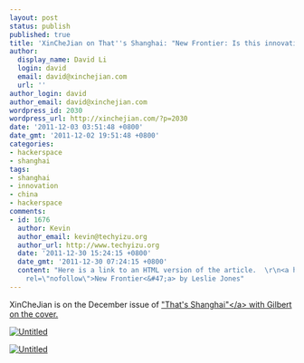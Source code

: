 ```yaml
---
layout: post
status: publish
published: true
title: 'XinCheJian on That''s Shanghai: "New Frontier: Is this innovation ground zero?"'
author:
  display_name: David Li
  login: david
  email: david@xinchejian.com
  url: ''
author_login: david
author_email: david@xinchejian.com
wordpress_id: 2030
wordpress_url: http://xinchejian.com/?p=2030
date: '2011-12-03 03:51:48 +0800'
date_gmt: '2011-12-02 19:51:48 +0800'
categories:
- hackerspace
- shanghai
tags:
- shanghai
- innovation
- china
- hackerspace
comments:
- id: 1676
  author: Kevin
  author_email: kevin@techyizu.org
  author_url: http://www.techyizu.org
  date: '2011-12-30 15:24:15 +0800'
  date_gmt: '2011-12-30 07:24:15 +0800'
  content: "Here is a link to an HTML version of the article.  \r\n<a href=\"http:&#47;&#47;www.thatsmags.com&#47;shanghai&#47;article&#47;1460&#47;new-frontier\"
    rel=\"nofollow\">New Frontier<&#47;a> by Leslie Jones"
---
```

<p>XinCheJian is on the December issue of <a href="http:&#47;&#47;emagazine.thatsmags.com&#47;SH&#47;SH201112&#47;online.html">"That's Shanghai"<&#47;a> with Gilbert on the cover. </p>
<p><img style="display:block; margin-left:auto; margin-right:auto;" src="http:&#47;&#47;xinchejian.com&#47;wp-content&#47;uploads&#47;2011&#47;12&#47;untitled1.jpg" alt="Untitled" title="untitled.jpg" border="0"&#47;></p>
<p><img style="display:block; margin-left:auto; margin-right:auto;" src="http:&#47;&#47;xinchejian.com&#47;wp-content&#47;uploads&#47;2011&#47;12&#47;untitled.jpg" alt="Untitled" title="untitled.jpg" border="0"&#47;></p>
